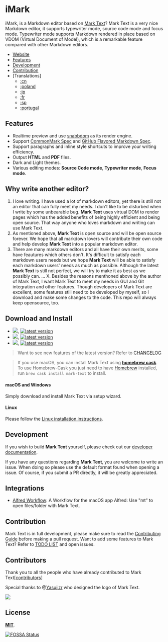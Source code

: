 
# iMark

iMark, is a Markdown editor based on [Mark Text](https://github.com/marktext/marktext)? Mark Text is a very nice Markdown editor, it supports typewriter mode, source code mode and focus mode. Typewriter mode supports Markdown rendered in place based on VDOM (Virtual Document of Model), which is a remarkable feature compared with other Markdown editors.

- [Website](https://marktext.github.io/website)
- [Features](https://github.com/marktext/marktext#features)
- [Development](https://github.com/marktext/marktext#development)
- [Contribution](https://github.com/marktext/marktext#contribution)
- [Translations]
  - [:cn](https://github.com/marktext/marktext/blob/master/doc/i18n/zh_cn.md#readme)
  - [:poland](https://github.com/marktext/marktext/blob/master/doc/i18n/pl.md#readme)
  - [:jp](https://github.com/marktext/marktext/blob/master/doc/i18n/ja.md#readme)
  - [:fr]( https://github.com/marktext/marktext/blob/master/doc/i18n/french.md#readme)
  - [:sp](https://github.com/marktext/marktext/blob/master/doc/i18n/spanish.md#readme)
  - [:portugal](https://github.com/marktext/marktext/blob/master/doc/i18n/pt.md#readme)

## Features

- Realtime preview and use [snabbdom](https://github.com/snabbdom/snabbdom) as its render engine.
- Support [CommonMark Spec](https://spec.commonmark.org/0.28/) and [GitHub Flavored Markdown Spec](https://github.github.com/gfm/).
- Support paragraphs and inline style shortcuts to improve your writing efficiency.
- Output **HTML** and **PDF** files.
- Dark and Light themes.
- Various editing modes: **Source Code mode**, **Typewriter mode**, **Focus mode**.

## Why write another editor?

1. I love writing. I have used a lot of markdown editors, yet there is still not an editor that can fully meet my needs. I don't like to be disturbed when I write by some unbearable bug. **Mark Text** uses virtual DOM to render pages which has the added benefits of being highly efficient and being open source. That way anyone who loves markdown and writing can use Mark Text.
2. As mentioned above, **Mark Text** is open source and will be open source forever. We hope that all markdown lovers will contribute their own code and help develop **Mark Text** into a popular markdown editor.
3. There are many markdown editors and all have their own merits, some have feautures which others don't. It's difficult to satisfy each markdown users needs but we hope **Mark Text** will be able to satisfy each markdown users' needs as much as possible. Although the latest **Mark Text** is still not perfect, we will try to make it as best as we possibly can.
...
X. Besides the reasons menthoned above by the author of Mark Text, I want Mark Text to meet my needs in GUI and Git integration and other features. Though developers of Mark Text are excellent, some features still need to be developed by myself, so I download and make some changes to the code. This repo will always keep opensource, too.

## Download and Install

- ![]( https://github.com/ryanoasis/nerd-fonts/wiki/screenshots/v1.0.x/mac-pass-sm.png), [![latest version](https://img.shields.io/github/downloads/marktext/marktext/latest/marktext-0.13.50.dmg.svg)](https://github.com/marktext/marktext/releases/download/v0.13.50/marktext-0.13.50.dmg)
- ![]( https://github.com/ryanoasis/nerd-fonts/wiki/screenshots/v1.0.x/windows-pass-sm.png), [![latest version](https://img.shields.io/github/downloads/marktext/marktext/latest/marktext-setup-0.13.50.exe.svg)](https://github.com/marktext/marktext/releases/download/v0.13.50/marktext-setup-0.13.50.exe)
- ![](https://github.com/ryanoasis/nerd-fonts/wiki/screenshots/v1.0.x/linux-pass-sm.png), [![latest version](https://img.shields.io/github/downloads/marktext/marktext/latest/marktext-0.13.50-x86_64.AppImage.svg)](https://github.com/marktext/marktext/releases/download/v0.13.50/marktext-0.13.50-x86_64.AppImage)

>Want to see new features of the latest version? Refer to [CHANGELOG](https://github.com/marktext/marktext/blob/master/.github/CHANGELOG.md)

>If you use macOS, you can install Mark Text using [**homebrew cask**](https://github.com/caskroom/homebrew-cask). To use Homebrew-Cask you just need to have [Homebrew](https://brew.sh/) installed, run `brew cask install mark-text` to install.

#### macOS and Windows

Simply download and install Mark Text via setup wizard.

#### Linux

Please follow the [Linux installation instructions](https://github.com/marktext/marktext/blob/master/doc/linux.md).

## Development

If you wish to build **Mark Text** yourself, please check out our [developer documentation](https://github.com/marktext/marktext/blob/master/.github/CONTRIBUTING.md#build-instructions).

If you have any questions regarding **Mark Text**, you are welcome to write an issue. When doing so please use the default format found when opening a issue. Of course, if you submit a PR directly, it will be greatly appreciated.

## Integrations

- [Alfred Workflow](http://www.packal.org/workflow/mark-text): A Workflow for the macOS app Alfred: Use "mt" to open files/folder with Mark Text.

## Contribution

Mark Text is in full development, please make sure to read the [Contributing Guide](https://github.com/marktext/marktext/blob/master/.github/CONTRIBUTING.md) before making a pull request. Want to add some features to Mark Text? Refer to [TODO LIST](https://github.com/marktext/marktext/blob/master/.github/TODOLIST.md) and open issues.

## Contributors

Thank you to all the people who have already contributed to Mark Text[[contributors](https://github.com/marktext/marktext/graphs/contributors)]

Special thanks to @[Yasujizr](https://github.com/Yasujizr) who designed the logo of Mark Text.

<a href="https://github.com/marktext/marktext/graphs/contributors"><img src="https://opencollective.com/marktext/contributors.svg?width=890" /></a>

## License

[**MIT**](https://github.com/marktext/marktext/blob/master/LICENSE).

[![FOSSA Status](https://app.fossa.io/api/projects/git%2Bgithub.com%2Fmarktext%2Fmarktext.svg?type=large)](https://app.fossa.io/projects/git%2Bgithub.com%2Fmarktext%2Fmarktext?ref=badge_large)
